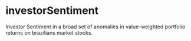 investorSentiment
=================

Investor Sentiment in a broad set of anomalies in value-weighted portfolio returns on brazilians market stocks.
